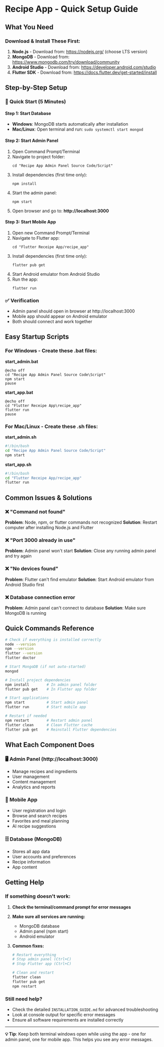 # Recipe App - Quick Setup Guide

## What You Need

### Download & Install These First:
1. **Node.js** - Download from: https://nodejs.org/ (choose LTS version)
2. **MongoDB** - Download from: https://www.mongodb.com/try/download/community
3. **Android Studio** - Download from: https://developer.android.com/studio
4. **Flutter SDK** - Download from: https://docs.flutter.dev/get-started/install

## Step-by-Step Setup

### 🚀 Quick Start (5 Minutes)

#### Step 1: Start Database
- **Windows**: MongoDB starts automatically after installation
- **Mac/Linux**: Open terminal and run: `sudo systemctl start mongod`

#### Step 2: Start Admin Panel
1. Open Command Prompt/Terminal
2. Navigate to project folder:
   ```
   cd "Recipe App Admin Panel Source Code/Script"
   ```
3. Install dependencies (first time only):
   ```
   npm install
   ```
4. Start the admin panel:
   ```
   npm start
   ```
5. Open browser and go to: **http://localhost:3000**

#### Step 3: Start Mobile App
1. Open new Command Prompt/Terminal
2. Navigate to Flutter app:
   ```
   cd "Flutter Receipe App/recipe_app"
   ```
3. Install dependencies (first time only):
   ```
   flutter pub get
   ```
4. Start Android emulator from Android Studio
5. Run the app:
   ```
   flutter run
   ```

### ✅ Verification
- Admin panel should open in browser at http://localhost:3000
- Mobile app should appear on Android emulator
- Both should connect and work together

## Easy Startup Scripts

### For Windows - Create these .bat files:

**start_admin.bat**
```batch
@echo off
cd "Recipe App Admin Panel Source Code\Script"
npm start
pause
```

**start_app.bat**
```batch
@echo off
cd "Flutter Receipe App\recipe_app"
flutter run
pause
```

### For Mac/Linux - Create these .sh files:

**start_admin.sh**
```bash
#!/bin/bash
cd "Recipe App Admin Panel Source Code/Script"
npm start
```

**start_app.sh**
```bash
#!/bin/bash
cd "Flutter Receipe App/recipe_app"
flutter run
```

## Common Issues & Solutions

### ❌ "Command not found"
**Problem**: Node, npm, or flutter commands not recognized
**Solution**: Restart computer after installing Node.js and Flutter

### ❌ "Port 3000 already in use"
**Problem**: Admin panel won't start
**Solution**: Close any running admin panel and try again

### ❌ "No devices found"
**Problem**: Flutter can't find emulator
**Solution**: Start Android emulator from Android Studio first

### ❌ Database connection error
**Problem**: Admin panel can't connect to database
**Solution**: Make sure MongoDB is running

## Quick Commands Reference

```bash
# Check if everything is installed correctly
node --version
npm --version
flutter --version
flutter doctor

# Start MongoDB (if not auto-started)
mongod

# Install project dependencies
npm install        # In admin panel folder
flutter pub get    # In Flutter app folder

# Start applications
npm start          # Start admin panel
flutter run        # Start mobile app

# Restart if needed
npm restart        # Restart admin panel
flutter clean      # Clean Flutter cache
flutter pub get    # Reinstall Flutter dependencies
```

## What Each Component Does

### 🖥️ Admin Panel (http://localhost:3000)
- Manage recipes and ingredients
- User management
- Content management
- Analytics and reports

### 📱 Mobile App
- User registration and login
- Browse and search recipes
- Favorites and meal planning
- AI recipe suggestions

### 🗄️ Database (MongoDB)
- Stores all app data
- User accounts and preferences
- Recipe information
- App content

## Getting Help

### If something doesn't work:
1. **Check the terminal/command prompt for error messages**
2. **Make sure all services are running:**
   - MongoDB database
   - Admin panel (npm start)
   - Android emulator

3. **Common fixes:**
   ```bash
   # Restart everything
   # Stop admin panel (Ctrl+C)
   # Stop Flutter app (Ctrl+C)
   
   # Clean and restart
   flutter clean
   flutter pub get
   npm restart
   ```

### Still need help?
- Check the detailed `INSTALLATION_GUIDE.md` for advanced troubleshooting
- Look at console output for specific error messages
- Ensure all software requirements are installed correctly

---

**💡 Tip**: Keep both terminal windows open while using the app - one for admin panel, one for mobile app. This helps you see any error messages.